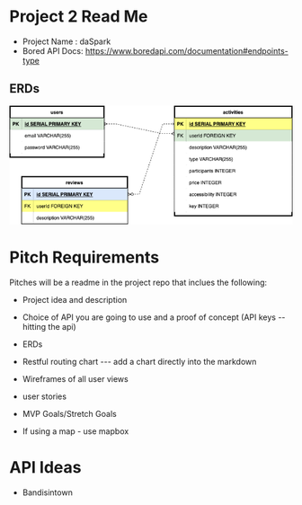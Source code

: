 # Project 2 Read Me
* Project Name : daSpark
* Bored API Docs: https://www.boredapi.com/documentation#endpoints-type

## ERDs

![an ERD of my project](./ERD.drawio.png)

# Pitch Requirements
Pitches will be a readme in the project repo that inclues the following:
* Project idea and description
* Choice of API you are going to use and a proof of concept (API keys --hitting the api)
* ERDs
* Restful routing chart --- add a chart directly into the markdown
* Wireframes of all user views
* user stories
* MVP Goals/Stretch Goals

* If using a map - use mapbox

# API Ideas
* Bandisintown